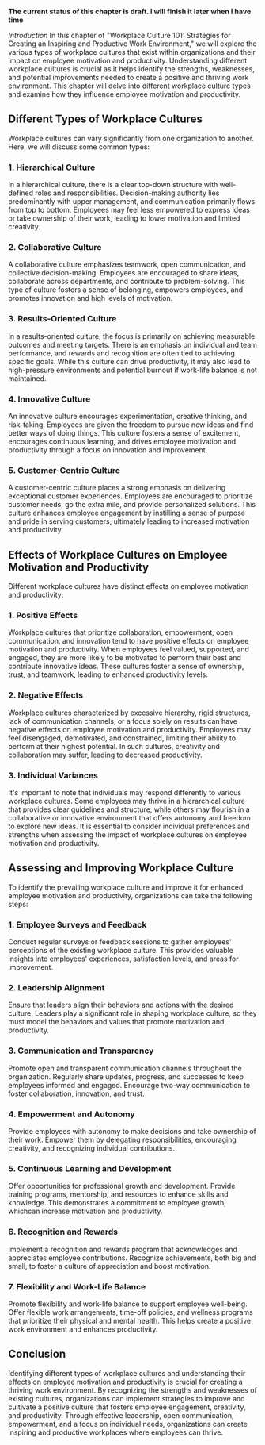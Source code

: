 **The current status of this chapter is draft. I will finish it later when I have time**

*Introduction* In this chapter of "Workplace Culture 101: Strategies for Creating an Inspiring and Productive Work Environment," we will explore the various types of workplace cultures that exist within organizations and their impact on employee motivation and productivity. Understanding different workplace cultures is crucial as it helps identify the strengths, weaknesses, and potential improvements needed to create a positive and thriving work environment. This chapter will delve into different workplace culture types and examine how they influence employee motivation and productivity.

Different Types of Workplace Cultures
-------------------------------------

Workplace cultures can vary significantly from one organization to another. Here, we will discuss some common types:

### 1. Hierarchical Culture

In a hierarchical culture, there is a clear top-down structure with well-defined roles and responsibilities. Decision-making authority lies predominantly with upper management, and communication primarily flows from top to bottom. Employees may feel less empowered to express ideas or take ownership of their work, leading to lower motivation and limited creativity.

### 2. Collaborative Culture

A collaborative culture emphasizes teamwork, open communication, and collective decision-making. Employees are encouraged to share ideas, collaborate across departments, and contribute to problem-solving. This type of culture fosters a sense of belonging, empowers employees, and promotes innovation and high levels of motivation.

### 3. Results-Oriented Culture

In a results-oriented culture, the focus is primarily on achieving measurable outcomes and meeting targets. There is an emphasis on individual and team performance, and rewards and recognition are often tied to achieving specific goals. While this culture can drive productivity, it may also lead to high-pressure environments and potential burnout if work-life balance is not maintained.

### 4. Innovative Culture

An innovative culture encourages experimentation, creative thinking, and risk-taking. Employees are given the freedom to pursue new ideas and find better ways of doing things. This culture fosters a sense of excitement, encourages continuous learning, and drives employee motivation and productivity through a focus on innovation and improvement.

### 5. Customer-Centric Culture

A customer-centric culture places a strong emphasis on delivering exceptional customer experiences. Employees are encouraged to prioritize customer needs, go the extra mile, and provide personalized solutions. This culture enhances employee engagement by instilling a sense of purpose and pride in serving customers, ultimately leading to increased motivation and productivity.

Effects of Workplace Cultures on Employee Motivation and Productivity
---------------------------------------------------------------------

Different workplace cultures have distinct effects on employee motivation and productivity:

### 1. Positive Effects

Workplace cultures that prioritize collaboration, empowerment, open communication, and innovation tend to have positive effects on employee motivation and productivity. When employees feel valued, supported, and engaged, they are more likely to be motivated to perform their best and contribute innovative ideas. These cultures foster a sense of ownership, trust, and teamwork, leading to enhanced productivity levels.

### 2. Negative Effects

Workplace cultures characterized by excessive hierarchy, rigid structures, lack of communication channels, or a focus solely on results can have negative effects on employee motivation and productivity. Employees may feel disengaged, demotivated, and constrained, limiting their ability to perform at their highest potential. In such cultures, creativity and collaboration may suffer, leading to decreased productivity.

### 3. Individual Variances

It's important to note that individuals may respond differently to various workplace cultures. Some employees may thrive in a hierarchical culture that provides clear guidelines and structure, while others may flourish in a collaborative or innovative environment that offers autonomy and freedom to explore new ideas. It is essential to consider individual preferences and strengths when assessing the impact of workplace cultures on employee motivation and productivity.

Assessing and Improving Workplace Culture
-----------------------------------------

To identify the prevailing workplace culture and improve it for enhanced employee motivation and productivity, organizations can take the following steps:

### 1. Employee Surveys and Feedback

Conduct regular surveys or feedback sessions to gather employees' perceptions of the existing workplace culture. This provides valuable insights into employees' experiences, satisfaction levels, and areas for improvement.

### 2. Leadership Alignment

Ensure that leaders align their behaviors and actions with the desired culture. Leaders play a significant role in shaping workplace culture, so they must model the behaviors and values that promote motivation and productivity.

### 3. Communication and Transparency

Promote open and transparent communication channels throughout the organization. Regularly share updates, progress, and successes to keep employees informed and engaged. Encourage two-way communication to foster collaboration, innovation, and trust.

### 4. Empowerment and Autonomy

Provide employees with autonomy to make decisions and take ownership of their work. Empower them by delegating responsibilities, encouraging creativity, and recognizing individual contributions.

### 5. Continuous Learning and Development

Offer opportunities for professional growth and development. Provide training programs, mentorship, and resources to enhance skills and knowledge. This demonstrates a commitment to employee growth, whichcan increase motivation and productivity.

### 6. Recognition and Rewards

Implement a recognition and rewards program that acknowledges and appreciates employee contributions. Recognize achievements, both big and small, to foster a culture of appreciation and boost motivation.

### 7. Flexibility and Work-Life Balance

Promote flexibility and work-life balance to support employee well-being. Offer flexible work arrangements, time-off policies, and wellness programs that prioritize their physical and mental health. This helps create a positive work environment and enhances productivity.

Conclusion
----------

Identifying different types of workplace cultures and understanding their effects on employee motivation and productivity is crucial for creating a thriving work environment. By recognizing the strengths and weaknesses of existing cultures, organizations can implement strategies to improve and cultivate a positive culture that fosters employee engagement, creativity, and productivity. Through effective leadership, open communication, empowerment, and a focus on individual needs, organizations can create inspiring and productive workplaces where employees can thrive.
